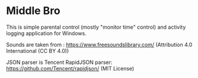 # Middle Bro

This is simple parental control (mostly "monitor time" control) and activity logging application for Windows.

Sounds are taken from : https://www.freesoundslibrary.com/ (Attribution 4.0 International (CC BY 4.0))

JSON parser is Tencent RapidJSON parser: https://github.com/Tencent/rapidjson/ (MIT License)
